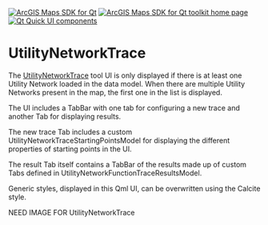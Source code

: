 [![ArcGIS Maps SDK for Qt](https://img.shields.io/badge/ArcGIS%20Maps%20SDK%20for%20Qt-0b5394)](https://developers.arcgis.com/qt/) [![ArcGIS Maps SDK for Qt toolkit home page](https://img.shields.io/badge/ArcGIS%20Maps%20SDK%20for%20Qt%20toolkit%20home%20page-ea4d13)](https://github.com/Esri/arcgis-maps-sdk-toolkit-qt) [![Qt Quick UI components](https://img.shields.io/badge/Qt%20Qt%20Quick%20UI%20components-ea4d13)](../../toolkitcpp/)

# UtilityNetworkTrace

The [UtilityNetworkTrace](https://developers.arcgis.com/qt/toolkit/api-reference/qml-utilitynetworktrace.html) tool UI is only displayed if there is at least one Utility Network loaded in the data model. When there are multiple Utility Networks present in the map, the first one in the list is displayed.

The UI includes a TabBar with one tab for configuring a new trace and another Tab for displaying results.

The new trace Tab includes a custom UtilityNetworkTraceStartingPointsModel for displaying the different properties of starting points in the UI.

The result Tab itself contains a TabBar of the results made up of custom Tabs defined in UtilityNetworkFunctionTraceResultsModel.

Generic styles, displayed in this Qml UI, can be overwritten using the Calcite style.

NEED IMAGE FOR UtilityNetworkTrace